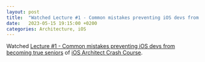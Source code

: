 ```yaml
---
layout: post
title:  "Watched Lecture #1 - Common mistakes preventing iOS devs from becoming true seniors of iOS Architect Crash Course"
date:   2023-05-15 19:15:00 +0200
categories: Architecture, iOS
---
```

Watched [Lecture #1 - Common mistakes preventing iOS devs from becoming true seniors](/assets/media/Lecture%20%231%20-%20Common%20mistakes%20preventing%20iOS%20devs%20from%20becoming%20true%20seniors.mp4) of [iOS Architect Crash Course](https://iosacademy.essentialdeveloper.com/p/ios-architect-crash-course-orga0eb/).
